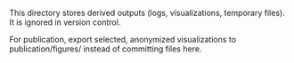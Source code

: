 This directory stores derived outputs (logs, visualizations, temporary files). It is ignored in version control.

For publication, export selected, anonymized visualizations to publication/figures/ instead of committing files here.